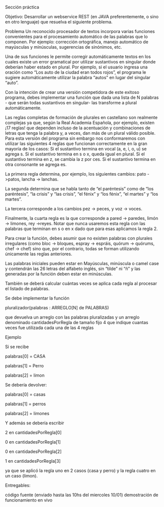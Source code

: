Sección práctica

Objetivo: Desarrollar un webservice REST (en JAVA preferentemente, o sino en otro lenguaje) que resuelva el siguiente problema.


Problema
Un reconocido procesador de textos incorpora varias funciones convenientes para el procesamiento automático de las palabras que lo componen. Por ejemplo: corrección ortográfica, manejo automático de mayúsculas y minúsculas, sugerencias de sinónimos, etc.

Una de sus funciones le permite corregir automáticamente textos en los cuales existe un error gramatical por utilizar sustantivos en singular donde deberían haber estado en plural. Por ejemplo, si el usuario ingresa una oración como “Los auto de la ciudad eran todos rojos”, el programa le sugiere automáticamente utilizar la palabra “autos” en lugar del singular “auto”.

Con la intención de crear una versión competidora de este exitoso programa, debes implementar una función que dada una lista de N palabras - que serán todas sustantivos en singular- las transforme a plural automáticamente.

Las reglas completas de formación de plurales en castellano son realmente complejas ya que, según la Real Academia Española, por ejemplo, existen ¡17 reglas! que dependen incluso de la acentuación y combinaciones de letras que tenga la palabra y, a veces, dan más de un plural válido posible. Para esta versión del programa sin embargo nos conformaremos con utilizar las siguientes 4 reglas que funcionan correctamente en la gran mayoría de los casos:
Si el sustantivo termina en vocal (a, e, i, o, u) se agrega s.
Si el sustantivo termina en s o x, queda igual en plural.
Si el sustantivo termina en z, se cambia la z por ces.
Si el sustantivo termina en otra consonante se agrega es.


La primera regla determina, por ejemplo, los siguientes cambios: pato ->patos, lancha -> lanchas.

La segunda determina que se habla tanto de “el paréntesis” como de “los paréntesis”, “la crisis” y “las crisis”, “el fénix” y “los fénix”, “el martes” y “los martes”.

La tercera corresponde a los cambios pez -> peces, y voz -> voces.

Finalmente, la cuarta regla es la que corresponde a pared -> paredes, limón -> limones, rey ->reyes. Notar que nunca usaremos esta regla con las palabras que terminan en s o en x dado que para esas aplicamos la regla 2.

Para crear la función, debes asumir que no existen palabras con plurales irregulares (como bloc -> bloques, espray -> espráis, quórum -> quórums, chef -> chef) sino que, por el contrario, todas se forman utilizando únicamente las reglas anteriores.

Las palabras iniciales pueden estar en Mayúsculas, minúscula o camel case y contendrán las 26 letras del alfabeto inglés, sin “tilde” ni “ñ” y las generadas por la función deben estar en minúsculas.

También se deberá calcular cuántas veces se aplica cada regla al procesar el listado de palabras.



Se debe implementar la función

pluralizador(palabras : ARREGLO[N] de PALABRAS)

que devuelva un arreglo con las palabras pluralizadas y un arreglo denominado cantidadesPorRegla de tamaño fijo 4 que indique cuantas veces fue utilizada cada una de las 4 reglas



Ejemplo

Si se recibe

palabras[0] = CASA

palabras[1] = Perro

palabras[2] = limon



Se debería devolver:

palabras[0] = casas

palabras[1] = perros

palabras[2] = limones



Y además se debería escribir

2 en cantidadesPorRegla[0]

0 en cantidadesPorRegla[1]

0 en cantidadesPorRegla[2]

1 en cantidadesPorRegla[3]

ya que se aplicó la regla uno en 2 casos (casa y perro) y la regla cuatro en un caso (limon).



Entregables:

código fuente  (enviado hasta las 10hs del miercoles 10/01)
demostración de funcionamiento en vivo
